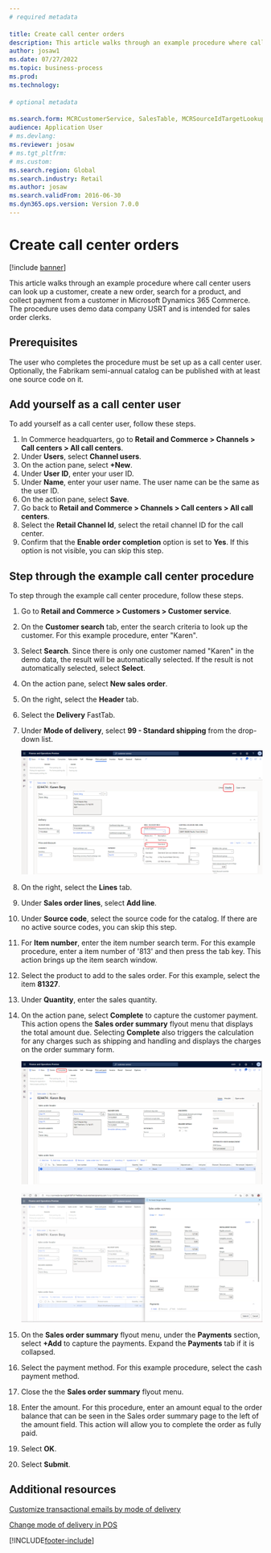 ```yaml
--- 
# required metadata 
 
title: Create call center orders
description: This article walks through an example procedure where call center users can look up a customer, create a new order, search for a product, and collect payment from a customer in Microsoft Dynamics 365 Commerce. 
author: josaw1
ms.date: 07/27/2022
ms.topic: business-process 
ms.prod:  
ms.technology:  
 
# optional metadata 
 
ms.search.form: MCRCustomerService, SalesTable, MCRSourceIdTargetLookup, MCRSalesQuickQuote, MCRSalesOrderRecap, MCRCustPaymDialog, MCRCustPaymLookup   
audience: Application User 
# ms.devlang:  
ms.reviewer: josaw
# ms.tgt_pltfrm:  
# ms.custom:  
ms.search.region: Global
ms.search.industry: Retail
ms.author: josaw
ms.search.validFrom: 2016-06-30 
ms.dyn365.ops.version: Version 7.0.0 
---
```

# Create call center orders

[!include [banner](../includes/banner.md)]

This article walks through an example procedure where call center users can look up a customer, create a new order, search for a product, and collect payment from a customer in Microsoft Dynamics 365 Commerce. The procedure uses demo data company USRT and is intended for sales order clerks. 

## Prerequisites

The user who completes the procedure must be set up as a call center user. Optionally, the Fabrikam semi-annual catalog can be published with at least one source code on it. 

## Add yourself as a call center user

To add yourself as a call center user, follow these steps.

1. In Commerce headquarters, go to **Retail and Commerce \> Channels \> Call centers \> All call centers**.
1. Under **Users**, select **Channel users**.
1. On the action pane, select **+New**.
1. Under **User ID**, enter your user ID. 
1. Under **Name**, enter your user name. The user name can be the same as the user ID.
1. On the action pane, select **Save**.
1. Go back to **Retail and Commerce \> Channels \> Call centers \> All call centers**.
1. Select the **Retail Channel Id**, select the retail channel ID for the call center.
1. Confirm that the **Enable order completion** option is set to **Yes**. If this option is not visible, you can skip this step.

## Step through the example call center procedure

To step through the example call center procedure, follow these steps.

1. Go to **Retail and Commerce \> Customers \> Customer service**.
1. On the **Customer search** tab, enter the search criteria to look up the customer. For this example procedure, enter "Karen".  
1. Select **Search**. Since there is only one customer named "Karen" in the demo data, the result will be automatically selected. If the result is not automatically selected, select **Select**.  
1. On the action pane, select **New sales order**.
1. On the right, select the **Header** tab.
1. Select the **Delivery** FastTab.
1. Under **Mode of delivery**, select **99 - Standard shipping** from the drop-down list.

    ![Select a mode of delivery](../media/Select_Mode_of_Delivery.png)
   
1. On the right, select the **Lines** tab.

1. Under **Sales order lines**, select **Add line**.
1. Under **Source code**, select the source code for the catalog. If there are no active source codes, you can skip this step.
1. For **Item number**, enter the item number search term. For this example procedure, enter a item number of '813' and then press the tab key. This action brings up the item search window.  
1. Select the product to add to the sales order. For this example, select the item **81327**.
1. Under **Quantity**, enter the sales quantity.
1. On the action pane, select **Complete** to capture the customer payment. This action opens the **Sales order summary** flyout menu that displays the total amount due. Selecting **Complete** also triggers the calculation for any charges such as shipping and handling and displays the charges on the order summary form.

    ![Press Complete button](../media/Complete_button.png)


    ![View order summary](../media/order_summary.png)
    
1. On the **Sales order summary** flyout menu, under the **Payments** section, select **+Add** to capture the payments. Expand the **Payments** tab if it is collapsed.   
1. Select the payment method. For this example procedure, select the cash payment method.  
1. Close the the **Sales order summary** flyout menu.
1. Enter the amount. For this procedure, enter an amount equal to the order balance that can be seen in the Sales order summary page to the left of the amount field. This action will allow you to complete the order as fully paid.  
1. Select **OK**.
1. Select **Submit**.
    
## Additional resources

[Customize transactional emails by mode of delivery](../customize-email-delivery-mode.md)

[Change mode of delivery in POS](../pos-change-delivery-mode.md)



[!INCLUDE[footer-include](../../includes/footer-banner.md)]
